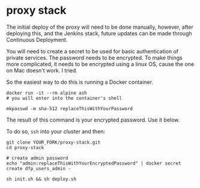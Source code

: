 # proxy stack

The initial deploy of the proxy will need to be done manually, however,
after deploying this, and the Jenkins stack, future updates can be made
through Continuous Deployment.

You will need to create a secret to be used for basic authentication of private services.
The password needs to be encrypted. To make things more complicated, it needs to be encrypted
using a linux OS, cause the one on Mac doesn't work. I tried. 

So the easiest way to do this is running a Docker container.

```
docker run -it --rm alpine ash
# you will enter into the container's shell

mkpasswd -m sha-512 replaceThisWithYourPassword
```

The result of this command is your encrypted password. Use it below.

To do so, `ssh` into your cluster and then:

```
git clone YOUR_FORK/proxy-stack.git
cd proxy-stack

# create admin password
echo "admin:replaceThisWithYourEncryptedPassword" | docker secret create dfp_users_admin -

sh init.sh && sh deploy.sh
```

